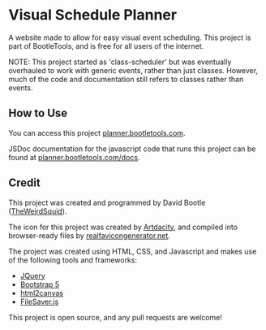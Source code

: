 # Visual Schedule Planner
A website made to allow for easy visual event scheduling. This project is part of BootleTools, and is free for all users of the internet.

NOTE: This project started as 'class-scheduler' but was eventually overhauled to work with generic events, rather than just classes. However, much of the code and documentation still refers to classes rather than events.

## How to Use
You can access this project [planner.bootletools.com](https://planner.bootletools.com).

JSDoc documentation for the javascript code that runs this project can be found at [planner.bootletools.com/docs](https://planner.bootletools.com/docs).

## Credit
This project was created and programmed by David Bootle ([TheWeirdSquid](https://github.com/TheWeirdSquid)).

The icon for this project was created by [Artdacity](https://www.youtube.com/channel/UCZdpHt_HQ0952p3TW3g9VTA), and compiled into browser-ready files by [realfavicongenerator.net](https://realfavicongenerator.net). 

The project was created using HTML, CSS, and Javascript and makes use of the following tools and frameworks:
- [JQuery](https://jquery.com)
- [Bootstrap 5](https://getbootstrap.com)
- [html2canvas](https://github.com/niklasvh/html2canvas)
- [FileSaver.js](https://github.com/eligrey/FileSaver.js/)

This project is open source, and any pull requests are welcome!
